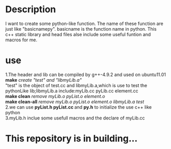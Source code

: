 <h1>Description</h1>
I want to create some python-like function. The name of these function are just like "basicnamepy". basicname is the function name in python.
This c++ static library and head files alse include some useful funtion and macros for me. 
<h1>use</h1>
1.The header and lib can be compiled by g++-4.9.2 and used on ubuntu11.01 <br>
<B>make</B> <i>create "test" and "libmyLib.a"</i><br>
"test" is the object of test.cc and libmyLib.a,which is use to test the pythonLike lib;libmyLib.a include:myLib.cc pyLib.cc element.cc<br>
<B>make clean</B> <i>remove myLib.o pyList.o element.o</i><br>
<B>make clean-all</B> <i>remove myLib.o pyList.o element.o libmyLib.a test</i><br>
2.we can use <B>pyList.h pyList.cc </B>and <B>py.h</B> to initialize the use c++ like python<br>
3.myLib.h inclue some usefull macros and the declare of myLib.cc<br>
<h1>This repository is in building...</h1>
